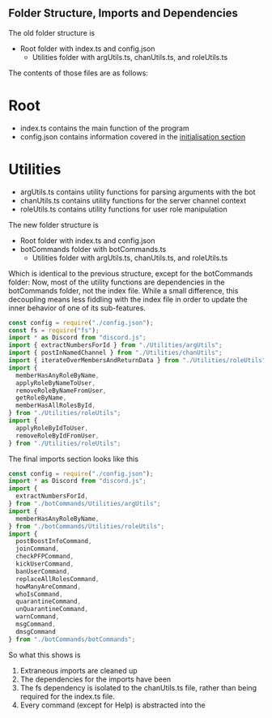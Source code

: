 ## Folder Structure, Imports and Dependencies

The old folder structure is

- Root folder with index.ts and config.json
  - Utilities folder with argUtils.ts, chanUtils.ts, and roleUtils.ts

The contents of those files are as follows:

# Root
  - index.ts contains the main function of the program
  - config.json contains information covered in the [initialisation section](initialisation.md)
  
# Utilities
  - argUtils.ts contains utility functions for parsing arguments with the bot
  - chanUtils.ts contains utility functions for the server channel context
  - roleUtils.ts contains utility functions for user role manipulation

The new folder structure is

- Root folder with index.ts and config.json
 - botCommands folder with botCommands.ts
   - Utilities folder with argUtils.ts, chanUtils.ts, and roleUtils.ts

Which is identical to the previous structure, except for the botCommands folder: Now, most of the utility functions are dependencies in the botCommands folder, not the index file. While a small difference, this decoupling means less fiddling with the index file in order to update the inner behavior of one of its sub-features.

```typescript
const config = require("./config.json");
const fs = require("fs");
import * as Discord from "discord.js";
import { extractNumbersForId } from "./Utilities/argUtils";
import { postInNamedChannel } from "./Utilities/chanUtils";
import { iterateOverMembersAndReturnData } from "./Utilities/roleUtils";
import {
  memberHasAnyRoleByName,
  applyRoleByNameToUser,
  removeRoleByNameFromUser,
  getRoleByName,
  memberHasAllRolesById,
} from "./Utilities/roleUtils";
import {
  applyRoleByIdToUser,
  removeRoleByIdFromUser,
} from "./Utilities/roleUtils";
```

The final imports section looks like this

```typescript
const config = require("./config.json");
import * as Discord from "discord.js";
import { 
  extractNumbersForId,
} from "./botCommands/Utilities/argUtils";
import {
  memberHasAnyRoleByName,
} from "./botCommands/Utilities/roleUtils";
import {
  postBoostInfoCommand,
  joinCommand,
  checkPFPCommand,
  kickUserCommand,
  banUserCommand,
  replaceAllRolesCommand,
  howManyAreCommand,
  whoIsCommand,
  quarantineCommand,
  unQuarantineCommand,
  warnCommand,
  msgCommand,
  dmsgCommand
} from "./botCommands/botCommands";
```

So what this shows is
1. Extraneous imports are cleaned up
2. The dependencies for the imports have been 
1. The fs dependency is isolated to the chanUtils.ts file, rather than being required for the index.ts file.
2. Every command (except for Help) is abstracted into the 
